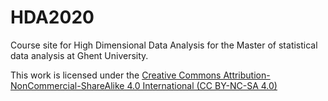 # HDA2020

Course site for High Dimensional Data Analysis for the Master of statistical data analysis at Ghent University.


This work is licensed under the [Creative Commons Attribution-NonCommercial-ShareAlike 4.0 International (CC BY-NC-SA 4.0)](https://creativecommons.org/licenses/by-nc-sa/4.0)

